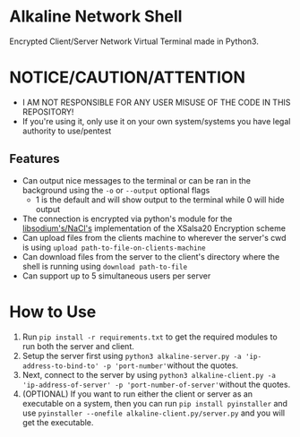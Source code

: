 # Alkaline Network Shell
Encrypted Client/Server Network Virtual Terminal made in Python3.

# NOTICE/CAUTION/ATTENTION
- I AM NOT RESPONSIBLE FOR ANY USER MISUSE OF THE CODE IN THIS REPOSITORY!
- If you're using it, only use it on your own system/systems you have legal authority to use/pentest

## Features
- Can output nice messages to the terminal or can be ran in the background using the `-o` or `--output` optional flags
  - 1 is the default and will show output to the terminal while 0 will hide output
- The connection is encrypted via python's module for the [libsodium's/NaCl's](https://pypi.org/project/PyNaCl/) implementation of the XSalsa20 Encryption scheme
- Can upload files from the clients machine to wherever the server's cwd is using `upload path-to-file-on-clients-machine` 
- Can download files from the server to the client's directory where the shell is running using `download path-to-file`
- Can support up to 5 simultaneous users per server

# How to Use
1. Run `pip install -r requirements.txt` to get the required modules to run both the server and client.
2. Setup the server first using `python3 alkaline-server.py -a 'ip-address-to-bind-to' -p 'port-number'`without the quotes.
3. Next, connect to the server by using `python3 alkaline-client.py -a 'ip-address-of-server' -p 'port-number-of-server'`without the quotes.
4. (OPTIONAL) If you want to run either the client or server as an executable on a system, then you can run `pip install pyinstaller` and use `pyinstaller --onefile alkaline-client.py/server.py` and you will get the executable.
